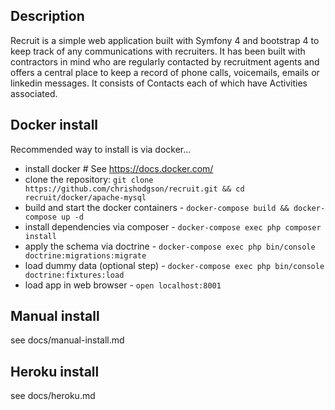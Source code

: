 
Description
------------------------
Recruit is a simple web application built with Symfony 4 and bootstrap 4 to keep track of any communications 
with recruiters. It has been built with contractors in mind who are regularly contacted by recruitment agents and 
offers a central place to keep a record of phone calls, voicemails, emails or linkedin messages. It consists of 
Contacts each of which have Activities associated. 

Docker install
------------------------

Recommended way to install is via docker...

- install docker # See https://docs.docker.com/ 
- clone the repository: `git clone https://github.com/chrishodgson/recruit.git && cd recruit/docker/apache-mysql`
- build and start the docker containers - `docker-compose build && docker-compose up -d`
- install dependencies via composer - `docker-compose exec php composer install`
- apply the schema via doctrine - `docker-compose exec php bin/console doctrine:migrations:migrate`
- load dummy data (optional step) - `docker-compose exec php bin/console doctrine:fixtures:load`
- load app in web browser - `open localhost:8001`

Manual install
------------------------

see docs/manual-install.md

Heroku install
------------------------

see docs/heroku.md
